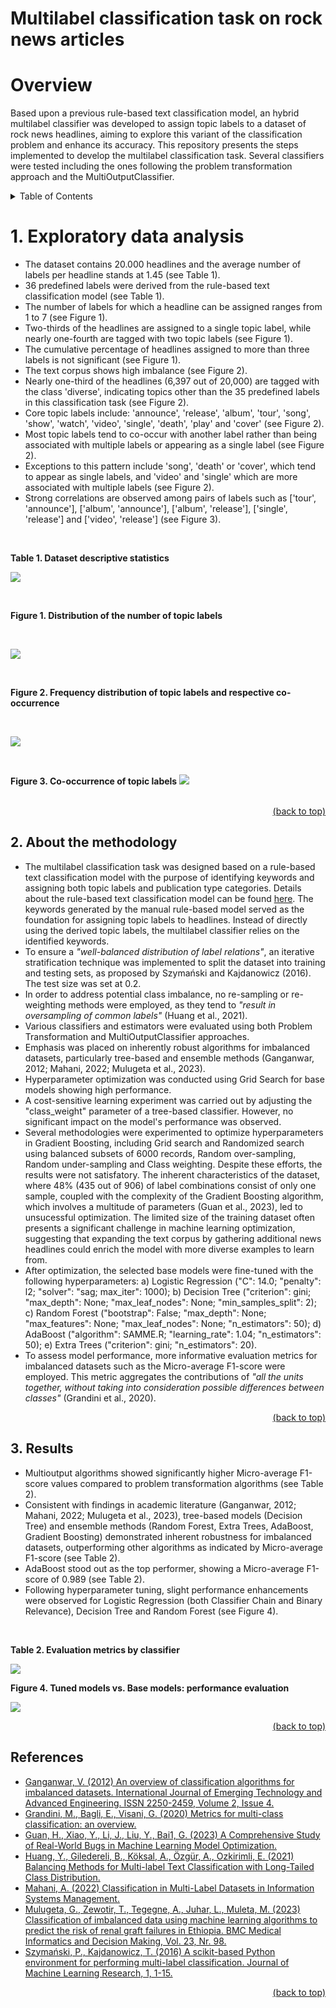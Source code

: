 # Multilabel classification task on rock news articles
# Overview
Based upon a previous rule-based text classification model, an hybrid multilabel classifier was developed to assign topic labels to a dataset of rock news headlines, aiming to explore this variant of the classification problem and enhance its accuracy. This repository presents the steps implemented to develop the multilabel classification task. Several classifiers were tested including the ones following the problem transformation approach and the MultiOutputClassifier.

<details>
<summary> Table of Contents </summary>

1. [Exploratory data analysis](#1-exploratory-data-analysis)
2. [About the methodology](#2-about-the-methodology)
3. [Results](#3-results)
    + [LDA model using Scikit-learn](#1-lda-model-using-scikit-learn)
    + [LDA model using Gensim](#2-lda-model-using-gensim)
4. [Rule-based text classification Vs. Machine Learning classification: final thoughts and further research](#rule-based-text-classification-vs-machine-learning-classification-final-thoughts-and-further-research)
6. [References](#references)

</details>

# 1. Exploratory data analysis
+ The dataset contains 20.000 headlines and the average number of labels per headline stands at 1.45 (see Table 1).
+ 36 predefined labels were derived from the rule-based text classification model (see Table 1).
+ The number of labels for which a headline can be assigned ranges from 1 to 7 (see Figure 1).
+ Two-thirds of the headlines are assigned to a single topic label, while nearly one-fourth are tagged with two topic labels (see Figure 1).
+ The cumulative percentage of headlines assigned to more than three labels is not significant (see Figure 1).
+ The text corpus shows high imbalance (see Figure 2). 
+ Nearly one-third of the headlines (6,397 out of 20,000) are tagged with the class 'diverse', indicating topics other than the 35 predefined labels in this classification task (see Figure 2).
+ Core topic labels include: 'announce', 'release', 'album', 'tour', 'song', 'show', 'watch', 'video', 'single', 'death', 'play' and 'cover' (see Figure 2).
+ Most topic labels tend to co-occur with another label rather than being associated with multiple labels or appearing as a single label (see Figure 2).
+ Exceptions to this pattern include 'song', 'death' or 'cover', which tend to appear as single labels, and 'video' and 'single' which are more associated with multiple labels (see Figure 2).
+ Strong correlations are observed among pairs of labels such as ['tour', 'announce'], ['album', 'announce'], ['album', 'release'], ['single', 'release'] and ['video', 'release'] (see Figure 3).
<br>

**Table 1. Dataset descriptive statistics**

![](https://github.com/IvoDSBarros/multilabel_classification/blob/b2904c6164f0ad19a792c85d5071a6162e78601f/png/eda_desc_statistics.PNG)

<br>

**Figure 1. Distribution of the number of topic labels**

<br>

![](https://github.com/IvoDSBarros/multilabel_classification/blob/30adfe717ba17bf6d367985d50097785d17851fb/png/eda_histogram.png)

<br>

**Figure 2. Frequency distribution of topic labels and respective co-occurrence**

<br>

![](https://github.com/IvoDSBarros/multilabel_classification/blob/06f8f39003d93c910868948cf6f3f6f32f7e5714/png/eda_bar.png)

<br>

**Figure 3. Co-occurrence of topic labels**
![](https://github.com/IvoDSBarros/multilabel_classification/blob/4bf018bf4d9fd4b22ac773e0d95a3e6944e8832d/png/eda_heatmap.png)

<br>

<div align = "right">    
  <a href="#overview">(back to top)</a>
</div>

## 2. About the methodology
+ The multilabel classification task was designed based on a rule-based text classification model with the purpose of identifying keywords and assigning both topic labels and publication type categories. Details about the rule-based text classification model can be found [here](https://github.com/IvoDSBarros/rock-is-not-dead_nlp-experiments-on-rock-news-articles/blob/main/README.md#rule-based-text-classification). The keywords generated by the manual rule-based model served as the foundation for assigning topic labels to headlines. Instead of directly using the derived topic labels, the multilabel classifier relies on the identified keywords.
+ To ensure a *"well-balanced distribution of label relations"*, an iterative stratification technique was implemented to split the dataset into training and testing sets, as proposed by Szymański and Kajdanowicz (2016). The test size was set at 0.2.
+ In order to address potential class imbalance, no re-sampling or re-weighting methods were employed, as they tend to *"result in oversampling of common labels"* (Huang et al., 2021).
+ Various classifiers and estimators were evaluated using both Problem Transformation and MultiOutputClassifier approaches.
+ Emphasis was placed on inherently robust algorithms for imbalanced datasets, particularly tree-based and ensemble methods (Ganganwar, 2012; Mahani, 2022; Mulugeta et al., 2023).
+ Hyperparameter optimization was conducted using Grid Search for base models showing high performance.
+ A cost-sensitive learning experiment was carried out by adjusting the "class_weight" parameter of a tree-based classifier. However, no significant impact on the model's performance was observed.
+ Several methodologies were experimented to optimize hyperparameters in Gradient Boosting, including Grid search and Randomized search using balanced subsets of 6000 records, Random over-sampling, Random under-sampling and Class weighting. Despite these efforts, the results were not satisfatory. The inherent characteristics of the dataset, where 48% (435 out of 906) of label combinations consist of only one sample, coupled with the complexity of the Gradient Boosting algorithm, which involves a multitude of parameters (Guan et al., 2023), led to unsucessful optimization. The limited size of the training dataset often presents a significant challenge in machine learning optimization, suggesting that expanding the text corpus by gathering additional news headlines could enrich the model with more diverse examples to learn from.
+ After optimization, the selected base models were fine-tuned with the following hyperparameters: a) Logistic Regression ("C": 14.0; "penalty": l2; "solver": "sag; max_iter": 1000); b) Decision Tree ("criterion": gini; "max_depth": None; "max_leaf_nodes": None; "min_samples_split": 2); c) Random Forest ("bootstrap": False; "max_depth": None; "max_features": None; "max_leaf_nodes": None; "n_estimators":  50); d) AdaBoost ("algorithm": SAMME.R; "learning_rate": 1.04; "n_estimators": 50); e) Extra Trees ("criterion": gini; "n_estimators": 20).
+ To assess model performance, more informative evaluation metrics for imbalanced datasets such as the Micro-average F1-score were employed. This metric aggregates the contributions of *"all the units together, without taking into consideration possible differences between classes"* (Grandini et al., 2020).

<div align = "right">    
  <a href="#overview">(back to top)</a>
</div>

## 3. Results
+ Multioutput algorithms showed significantly higher Micro-average F1-score values compared to problem transformation algorithms (see Table 2).
+ Consistent with findings in academic literature (Ganganwar, 2012; Mahani, 2022; Mulugeta et al., 2023), tree-based models (Decision Tree) and ensemble methods (Random Forest, Extra Trees, AdaBoost, Gradient Boosting) demonstrated inherent robustness for imbalanced datasets, outperforming other algorithms as indicated by Micro-average F1-score (see Table 2).
+ AdaBoost stood out as the top performer, showing a Micro-average F1-score of 0.989  (see Table 2).
+ Following hyperparameter tuning, slight performance enhancements were observed for Logistic Regression (both Classifier Chain and Binary Relevance), Decision Tree and Random Forest (see Figure 4). 
<br>

**Table 2. Evaluation metrics by classifier**

![](https://github.com/IvoDSBarros/multilabel_classification/blob/b423e99c46ad36e92e79e52b5177f9d5913b3d60/png/evaluation_metrics.PNG)


**Figure 4. Tuned models vs. Base models: performance evaluation**

![](https://github.com/IvoDSBarros/multilabel_classification/blob/876ecf1dd9fe8b60109f29b63f6d213ac6a089b3/png/dumbell_eval_metrics_tuned_models.PNG)

<div align = "right">    
  <a href="#overview">(back to top)</a>
</div>

## References
+ [Ganganwar, V. (2012) An overview of classification algorithms for imbalanced datasets. International Journal of Emerging Technology and Advanced Engineering. ISSN 2250-2459, Volume 2, Issue 4.](https://www.researchgate.net/profile/Vaishali-Ganganwar/publication/292018027_An_overview_of_classification_algorithms_for_imbalanced_datasets/links/58c7707a458515478dc4c68b/An-overview-of-classification-algorithms-for-imbalanced-datasets.pdf)
+ [Grandini, M., Bagli, E., Visani, G. (2020) Metrics for multi-class classification: an overview.](https://arxiv.org/pdf/2008.05756.pdf)
+ [Guan, H., Xiao, Y., Li, J., Liu, Y., Bai1, G. (2023) A Comprehensive Study of Real-World Bugs in Machine Learning Model Optimization.](https://baigd.github.io/files/ICSE23-MOB.pdf)
+ [Huang, Y., Giledereli, B., Köksal, A., Özgür, A., Ozkirimli, E. (2021) Balancing Methods for Multi-label Text Classification with Long-Tailed Class Distribution.](https://arxiv.org/abs/2109.04712)
+ [Mahani, A. (2022) Classification in Multi-Label Datasets in Information Systems Management.](https://www.intechopen.com/chapters/85471)
+ [Mulugeta, G., Zewotir, T., Tegegne, A., Juhar, L., Muleta, M. (2023) Classification of imbalanced data using machine learning algorithms to predict the risk of renal graft failures in Ethiopia. BMC Medical Informatics and Decision Making, Vol. 23, Nr. 98.](https://bmcmedinformdecismak.biomedcentral.com/articles/10.1186/s12911-023-02185-5)
+ [Szymański, P., Kajdanowicz, T. (2016) A scikit-based Python environment for performing multi-label classification. Journal of Machine Learning Research, 1, 1-15.](https://arxiv.org/abs/1702.01460)

<div align = "right">    
  <a href="#overview">(back to top)</a>
</div>
